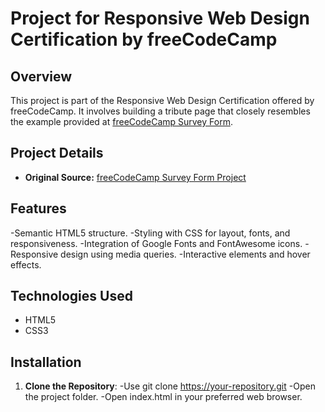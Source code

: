 # Project for Responsive Web Design Certification by freeCodeCamp

## Overview

This project is part of the Responsive Web Design Certification offered by freeCodeCamp. It involves building a tribute page that closely resembles the example provided at [freeCodeCamp Survey Form](https://tribute-page.freecodecamp.rocks/).

## Project Details

- **Original Source:** [freeCodeCamp Survey Form Project](https://www.freecodecamp.org/learn/2022/responsive-web-design/build-a-tribute-page-project/build-a-tribute-page)

## Features

-Semantic HTML5 structure.
-Styling with CSS for layout, fonts, and responsiveness.
-Integration of Google Fonts and FontAwesome icons.
-Responsive design using media queries.
-Interactive elements and hover effects.

## Technologies Used

- HTML5
- CSS3

## Installation

1. **Clone the Repository**:
   -Use git clone https://your-repository.git
   -Open the project folder.
   -Open index.html in your preferred web browser.
